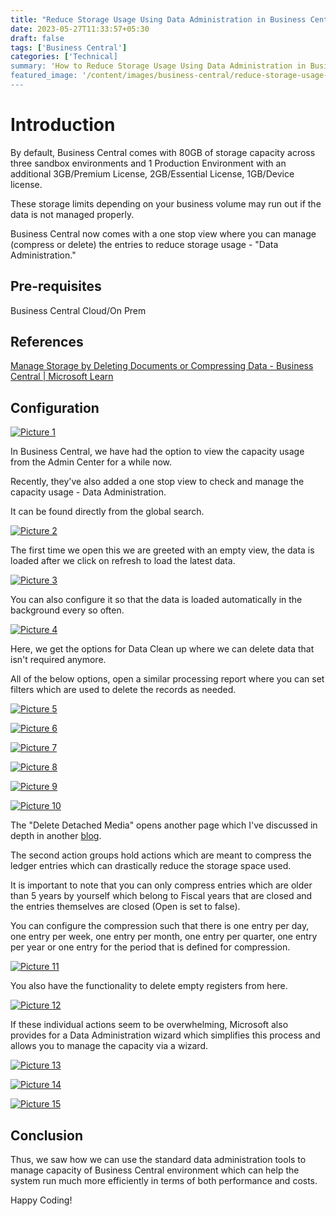 ```yaml
---
title: "Reduce Storage Usage Using Data Administration in Business Central"
date: 2023-05-27T11:33:57+05:30
draft: false
tags: ['Business Central']
categories: ['Technical]
summary: 'How to Reduce Storage Usage Using Data Administration in Business Central'
featured_image: '/content/images/business-central/reduce-storage-usage-using-data-administration-in-business-central/Picture13.png'
---
```


# Introduction

By default, Business Central comes with 80GB of storage capacity across three sandbox environments and 1 Production Environment with an additional 3GB/Premium License, 2GB/Essential License, 1GB/Device license. 

These storage limits depending on your business volume may run out if the data is not managed properly. 

Business Central now comes with a one stop view where you can manage (compress or delete) the entries to reduce storage usage - "Data Administration." 

## Pre-requisites

Business Central Cloud/On Prem 

## References
[Manage Storage by Deleting Documents or Compressing Data - Business Central | Microsoft Learn ](https://learn.microsoft.com/en-us/dynamics365/business-central/admin-manage-documents?wt.mc_id=d365bc_inproduct_page)

## Configuration

[![Picture 1](/content/images/business-central/reduce-storage-usage-using-data-administration-in-business-central/Picture1.png)](/content/images/business-central/reduce-storage-usage-using-data-administration-in-business-central/Picture1.png)

In Business Central, we have had the option to view the capacity usage from the Admin Center for a while now. 

Recently, they've also added a one stop view to check and manage the capacity usage - Data Administration. 

It can be found directly from the global search. 

[![Picture 2](/content/images/business-central/reduce-storage-usage-using-data-administration-in-business-central/Picture2.png)](/content/images/business-central/reduce-storage-usage-using-data-administration-in-business-central/Picture2.png)

The first time we open this we are greeted with an empty view, the data is loaded after we click on refresh to load the latest data.  

[![Picture 3](/content/images/business-central/reduce-storage-usage-using-data-administration-in-business-central/Picture3.png)](/content/images/business-central/reduce-storage-usage-using-data-administration-in-business-central/Picture3.png)

You can also configure it so that the data is loaded automatically in the background every so often. 

[![Picture 4](/content/images/business-central/reduce-storage-usage-using-data-administration-in-business-central/Picture4.png)](/content/images/business-central/reduce-storage-usage-using-data-administration-in-business-central/Picture4.png)

Here, we get the options for Data Clean up where we can delete data that isn't required anymore. 

All of the below options, open a similar processing report where you can set filters which are used to delete the records as needed. 

[![Picture 5](/content/images/business-central/reduce-storage-usage-using-data-administration-in-business-central/Picture5.png)](/content/images/business-central/reduce-storage-usage-using-data-administration-in-business-central/Picture5.png)

[![Picture 6](/content/images/business-central/reduce-storage-usage-using-data-administration-in-business-central/Picture6.png)](/content/images/business-central/reduce-storage-usage-using-data-administration-in-business-central/Picture6.png)

[![Picture 7](/content/images/business-central/reduce-storage-usage-using-data-administration-in-business-central/Picture7.png)](/content/images/business-central/reduce-storage-usage-using-data-administration-in-business-central/Picture7.png)

[![Picture 8](/content/images/business-central/reduce-storage-usage-using-data-administration-in-business-central/Picture8.png)](/content/images/business-central/reduce-storage-usage-using-data-administration-in-business-central/Picture8.png)

[![Picture 9](/content/images/business-central/reduce-storage-usage-using-data-administration-in-business-central/Picture9.png)](/content/images/business-central/reduce-storage-usage-using-data-administration-in-business-central/Picture9.png)

[![Picture 10](/content/images/business-central/reduce-storage-usage-using-data-administration-in-business-central/Picture10.png)](/content/images/business-central/reduce-storage-usage-using-data-administration-in-business-central/Picture10.png)

The "Delete Detached Media" opens another page which I've discussed in depth in another [blog](/posts/business-central/automated-detached-media-cleanup/). 
 
The second action groups hold actions which are meant to compress the ledger entries which can drastically reduce the storage space used. 

It is important to note that you can only compress entries which are older than 5 years by yourself which belong to Fiscal years that are closed and the entries themselves are closed (Open is set to false). 

You can configure the compression such that there is one entry per day, one entry per week, one entry per month, one entry per quarter, one entry per year or one entry for the period that is defined for compression. 

[![Picture 11](/content/images/business-central/reduce-storage-usage-using-data-administration-in-business-central/Picture11.png)](/content/images/business-central/reduce-storage-usage-using-data-administration-in-business-central/Picture11.png)

You also have the functionality to delete empty registers from here. 

[![Picture 12](/content/images/business-central/reduce-storage-usage-using-data-administration-in-business-central/Picture12.png)](/content/images/business-central/reduce-storage-usage-using-data-administration-in-business-central/Picture12.png)

If these individual actions seem to be overwhelming, Microsoft also provides for a Data Administration wizard which simplifies this process and allows you to manage the capacity via a wizard. 

[![Picture 13](/content/images/business-central/reduce-storage-usage-using-data-administration-in-business-central/Picture13.png)](/content/images/business-central/reduce-storage-usage-using-data-administration-in-business-central/Picture13.png)
 
[![Picture 14](/content/images/business-central/reduce-storage-usage-using-data-administration-in-business-central/Picture14.png)](/content/images/business-central/reduce-storage-usage-using-data-administration-in-business-central/Picture14.png)

[![Picture 15](/content/images/business-central/reduce-storage-usage-using-data-administration-in-business-central/Picture15.png)](/content/images/business-central/reduce-storage-usage-using-data-administration-in-business-central/Picture15.png)


## Conclusion
Thus, we saw how we can use the standard data administration tools to manage capacity of Business Central environment which can help the system run much more efficiently in terms of both performance and costs. 

Happy Coding!
